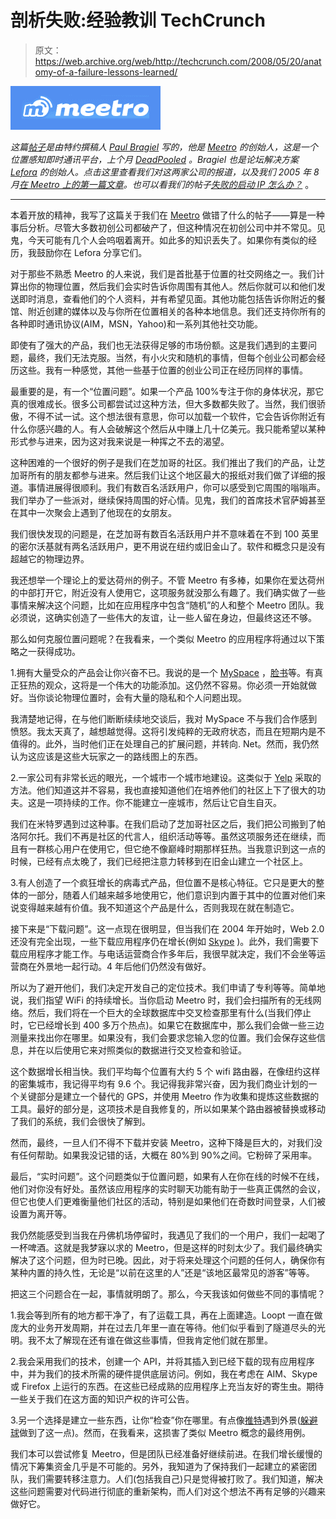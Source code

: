 # 剖析失败:经验教训 TechCrunch

> 原文：<https://web.archive.org/web/http://techcrunch.com/2008/05/20/anatomy-of-a-failure-lessons-learned/>

[![](img/7b36b284e4d51bed841ae7082b1a0b54.png)](https://web.archive.org/web/20230203131314/http://www.crunchbase.com/company/meetro)

*这篇[帖子](https://web.archive.org/web/20230203131314/http://meetro.lefora.com/2008/05/21/meetro-post-mortem/)是由特约撰稿人 [Paul Bragiel](https://web.archive.org/web/20230203131314/http://www.crunchbase.com/person/paul-bragiel) 写的，他是 [Meetro](https://web.archive.org/web/20230203131314/http://www.meetro.com/) 的创始人，这是一个位置感知即时通讯平台，上个月 [DeadPooled](https://web.archive.org/web/20230203131314/https://techcrunch.com/tag/deadpool) 。Bragiel 也是论坛解决方案 [Lefora](https://web.archive.org/web/20230203131314/http://www.lefora.com/) 的创始人。点击这里查看我们对这两家公司的报道，以及我们 2005 年 8 月[在 Meetro 上的第一篇文章](https://web.archive.org/web/20230203131314/https://techcrunch.com/2005/08/01/profile-meetro/)。也可以看我们的帖子[失败的启动 IP 怎么办？](https://web.archive.org/web/20230203131314/https://techcrunch.com/2008/05/06/what-to-do-with-failed-startup-ip/)* 。

* * *

本着开放的精神，我写了这篇关于我们在 [Meetro](https://web.archive.org/web/20230203131314/http://www.meetro.com/) 做错了什么的帖子——算是一种事后分析。尽管大多数初创公司都破产了，但这种情况在初创公司中并不常见。见鬼，今天可能有几个人会呜咽着离开。如此多的知识丢失了。如果你有类似的经历，我鼓励你在 Lefora 分享它们。

对于那些不熟悉 Meetro 的人来说，我们是首批基于位置的社交网络之一。我们计算出你的物理位置，然后我们会实时告诉你周围有其他人。然后你就可以和他们发送即时消息，查看他们的个人资料，并有希望见面。其他功能包括告诉你附近的餐馆、附近创建的媒体以及与你所在位置相关的各种本地信息。我们还支持你所有的各种即时通讯协议(AIM，MSN，Yahoo)和一系列其他社交功能。

即使有了强大的产品，我们也无法获得足够的市场份额。这是我们遇到的主要问题，最终，我们无法克服。当然，有小火灾和随机的事情，但每个创业公司都会经历这些。我有一种感觉，其他一些基于位置的创业公司正在经历同样的事情。

最重要的是，有一个“位置问题”。如果一个产品 100%专注于你的身体状况，那它真的很难成长。很多公司都尝试过这种方法，但大多数都失败了。当然，我们很骄傲，不得不试一试。这个想法很有意思，你可以加载一个软件，它会告诉你附近有什么你感兴趣的人。有人会破解这个然后从中赚上几十亿美元。我只能希望以某种形式参与进来，因为这对我来说是一种挥之不去的渴望。

这种困难的一个很好的例子是我们在芝加哥的社区。我们推出了我们的产品，让芝加哥所有的朋友都参与进来。然后我们让这个地区最大的报纸对我们做了详细的报道。事情进展得很顺利。我们有数百名活跃用户，你可以感受到它周围的嗡嗡声。我们举办了一些派对，继续保持周围的好心情。见鬼，我们的首席技术官萨姆甚至在其中一次聚会上遇到了他现在的女朋友。

我们很快发现的问题是，在芝加哥有数百名活跃用户并不意味着在不到 100 英里的密尔沃基就有两名活跃用户，更不用说在纽约或旧金山了。软件和概念只是没有超越它的物理边界。

我还想举一个理论上的爱达荷州的例子。不管 Meetro 有多棒，如果你在爱达荷州的中部打开它，附近没有人使用它，这项服务就没那么有趣了。我们确实做了一些事情来解决这个问题，比如在应用程序中包含“随机”的人和整个 Meetro 团队。我必须说，这确实创造了一些伟大的友谊，让一些人留在身边，但最终这还不够。

那么如何克服位置问题呢？在我看来，一个类似 Meetro 的应用程序将通过以下策略之一获得成功。

1.拥有大量受众的产品会让你兴奋不已。我说的是一个 [MySpace](https://web.archive.org/web/20230203131314/http://www.myspace.com/) ，[脸书](https://web.archive.org/web/20230203131314/http://www.facebook.com/)等。有真正狂热的观众，这将是一个伟大的功能添加。这仍然不容易。你必须一开始就做好。当你谈论物理位置时，会有大量的隐私和个人问题出现。

我清楚地记得，在与他们断断续续地交谈后，我对 MySpace 不与我们合作感到愤怒。我太天真了，越想越觉得。这将引发纯粹的无政府状态，而且在短期内是不值得的。此外，当时他们正在处理自己的扩展问题，并转向. Net。然而，我仍然认为这应该是这些大玩家之一的路线图上的东西。

2.一家公司有非常长远的眼光，一个城市一个城市地建设。这类似于 [Yelp](https://web.archive.org/web/20230203131314/http://www.yelp.com/) 采取的方法。他们知道这并不容易，我也直接知道他们在培养他们的社区上下了很大的功夫。这是一项持续的工作。你不能建立一座城市，然后让它自生自灭。

我们在米特罗遇到过这种事。在我们启动了芝加哥社区之后，我们把公司搬到了帕洛阿尔托。我们不再是社区的代言人，组织活动等等。虽然这项服务还在继续，而且有一群核心用户在使用它，但它绝不像巅峰时期那样狂热。当我意识到这一点的时候，已经有点太晚了，我们已经把注意力转移到在旧金山建立一个社区上。

3.有人创造了一个疯狂增长的病毒式产品，但位置不是核心特征。它只是更大的整体的一部分，随着人们越来越多地使用它，他们意识到内置于其中的位置对他们来说变得越来越有价值。我不知道这个产品是什么，否则我现在就在制造它。

接下来是“下载问题”。这一点现在很明显，但当我们在 2004 年开始时，Web 2.0 还没有完全出现，一些下载应用程序仍在增长(例如 [Skype](https://web.archive.org/web/20230203131314/http://www.skype.com/) )。此外，我们需要下载应用程序才能工作。与电话运营商合作多年后，我很早就决定，我们不会坐等运营商在外景地一起行动。4 年后他们仍然没有做好。

所以为了避开他们，我们决定开发自己的定位技术。我们申请了专利等等。简单地说，我们指望 WiFi 的持续增长。当你启动 Meetro 时，我们会扫描所有的无线网络。然后，我们将在一个巨大的全球数据库中交叉检查那里有什么(当我们停止时，它已经增长到 400 多万个热点)。如果它在数据库中，那么我们会做一些三边测量来找出你在哪里。如果没有，我们会要求您输入您的位置。我们会保存这些信息，并在以后使用它来对照类似的数据进行交叉检查和验证。

这个数据增长相当快。我们平均每个位置有大约 5 个 wifi 路由器，在像纽约这样的密集城市，我记得平均有 9.6 个。我记得我非常兴奋，因为我们商业计划的一个关键部分是建立一个替代的 GPS，并使用 Meetro 作为收集和提炼这些数据的工具。最好的部分是，这项技术是自我修复的，所以如果某个路由器被替换或移动了我们的系统，我们会很快了解到。

然而，最终，一旦人们不得不下载并安装 Meetro，这种下降是巨大的，对我们没有任何帮助。如果我没记错的话，大概在 80%到 90%之间。它粉碎了采用率。

最后，“实时问题”。这个问题类似于位置问题，如果有人在你在线的时候不在线，他们对你没有好处。虽然该应用程序的实时聊天功能有助于一些真正偶然的会议，但它也使人们更难衡量他们社区的活动，特别是如果他们在奇数时间登录，人们被设置为离开等。

我仍然能感受到当我在丹佛机场停留时，我遇见了我们的一个用户，我们一起喝了一杯啤酒。这就是我梦寐以求的 Meetro，但是这样的时刻太少了。我们最终确实解决了这个问题，但为时已晚。因此，对于将来处理这个问题的任何人，确保你有某种内置的持久性，无论是“以前在这里的人”还是“该地区最常见的游客”等等。

把这三个问题合在一起，事情就明朗了。那么，今天我该如何做些不同的事情呢？

1.我会等到所有的地方都干净了，有了运载工具，再在上面建造。Loopt 一直在做庞大的业务开发周期，并在过去几年里一直在等待。他们似乎看到了隧道尽头的光明。我不太了解现在还有谁在做这些事情，但我肯定他们就在那里。

2.我会采用我们的技术，创建一个 API，并将其插入到已经下载的现有应用程序中，并为我们的技术所需的硬件提供底层访问。例如，我在考虑在 AIM、Skype 或 Firefox 上运行的东西。在这些已经成熟的应用程序上充当友好的寄生虫。期待一些关于我们在这方面的知识产权的许可公告。

3.另一个选择是建立一些东西，让你“检查”你在哪里。有点像[推特](https://web.archive.org/web/20230203131314/http://www.twitter.com/)遇到外景([躲避球](https://web.archive.org/web/20230203131314/http://www.dodgeball.com/)做到了这一点)。然而，在我看来，这损害了类似 Meetro 概念的最终用例。

我们本可以尝试修复 Meetro，但是团队已经准备好继续前进。在我们增长缓慢的情况下筹集资金几乎是不可能的。另外，我知道为了保持我们一起建立的紧密团队，我们需要转移注意力。人们(包括我自己)只是觉得被打败了。我们知道，解决这些问题需要对代码进行彻底的重新架构，而人们对这个想法不再有足够的兴趣来做好它。